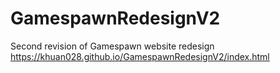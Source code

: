 # GamespawnRedesignV2
Second revision of Gamespawn website redesign
https://khuan028.github.io/GamespawnRedesignV2/index.html
